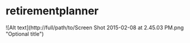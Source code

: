 # retirementplanner
![Alt text](http://full/path/to/Screen Shot 2015-02-08 at 2.45.03 PM.png "Optional title")
